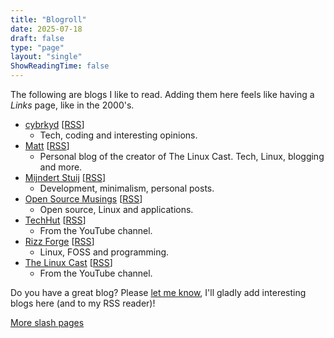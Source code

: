 ```yaml
---
title: "Blogroll"
date: 2025-07-18
draft: false
type: "page"
layout: "single"
ShowReadingTime: false
---
```


The following are blogs I like to read. Adding them here feels like having a _Links_ page, like in the 2000's.

- [cybrkyd](https://cybrkyd.com/) [[RSS](https://cybrkyd.com/index.xml)]
  - Tech, coding and interesting opinions.
- [Matt](https://mtwb.blog) [[RSS](https://mtwb.blog/index.xml)] 
  - Personal blog of the creator of The Linux Cast. Tech, Linux, blogging and more.
- [Mijndert Stuij](https://mijndertstuij.nl/) [[RSS](https://mijndertstuij.nl/feed.xml)] 
  - Development, minimalism, personal posts.
- [Open Source Musings](https://opensourcemusings.com/) [[RSS](https://opensourcemusings.com/feed.xml)] 
  - Open source, Linux and applications.
- [TechHut](https://techhut.tv/) [[RSS](https://techhut.tv/index.xml)] 
  - From the YouTube channel.
- [Rizz Forge](https://www.rizzforge.org/) [[RSS](https://rizzforge.org/index.xml)] 
  - Linux, FOSS and programming.
- [The Linux Cast](https://thelinuxcast.org/) [[RSS](https://thelinuxcast.org/index.xml)] 
  - From the YouTube channel.

Do you have a great blog? Please [let me know](/joris/), I'll gladly add interesting blogs here (and to my RSS reader)!

[More slash pages](/slash)

